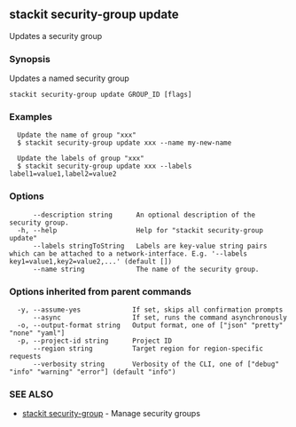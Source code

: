 ## stackit security-group update

Updates a security group

### Synopsis

Updates a named security group

```
stackit security-group update GROUP_ID [flags]
```

### Examples

```
  Update the name of group "xxx"
  $ stackit security-group update xxx --name my-new-name

  Update the labels of group "xxx"
  $ stackit security-group update xxx --labels label1=value1,label2=value2
```

### Options

```
      --description string      An optional description of the security group.
  -h, --help                    Help for "stackit security-group update"
      --labels stringToString   Labels are key-value string pairs which can be attached to a network-interface. E.g. '--labels key1=value1,key2=value2,...' (default [])
      --name string             The name of the security group.
```

### Options inherited from parent commands

```
  -y, --assume-yes             If set, skips all confirmation prompts
      --async                  If set, runs the command asynchronously
  -o, --output-format string   Output format, one of ["json" "pretty" "none" "yaml"]
  -p, --project-id string      Project ID
      --region string          Target region for region-specific requests
      --verbosity string       Verbosity of the CLI, one of ["debug" "info" "warning" "error"] (default "info")
```

### SEE ALSO

* [stackit security-group](./stackit_security-group.md)	 - Manage security groups

